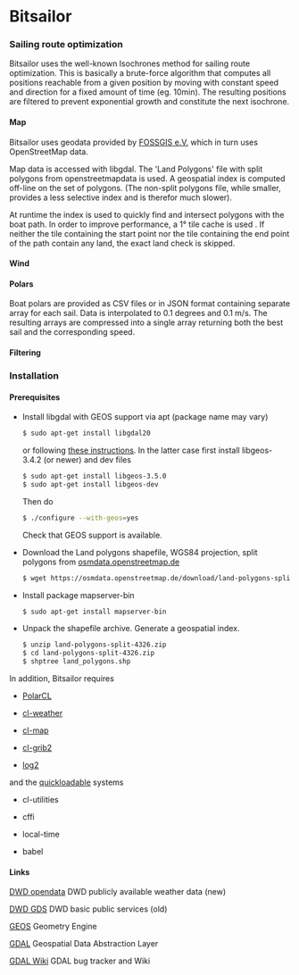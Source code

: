 # Bitsailor

### Sailing route optimization

Bitsailor uses the well-known Isochrones method for sailing route optimization. This is basically a brute-force algorithm that computes all positions reachable from a given position by moving with constant speed and direction for a fixed amount of time (eg. 10min). The resulting positions are filtered to prevent exponential growth and constitute the next isochrone.

#### Map
Bitsailor uses geodata provided by [FOSSGIS e.V.](https://www.fossgis.de/) which in turn uses OpenStreetMap data.

Map data is accessed with libgdal. The 'Land Polygons' file with split polygons from openstreetmapdata is used. A geospatial index is computed off-line on the set of polygons. (The non-split polygons file, while smaller, provides a less selective index and is therefor much slower).

At runtime the index is used to quickly find and intersect polygons with the boat path. In order to improve performance, a 1° tile cache is used . If neither the tile containing the start point nor the tile containing the end point of the path contain any land, the exact land check is skipped.

#### Wind
#### Polars
Boat polars are provided as CSV files or in JSON format containing separate array for each sail. Data is interpolated to 0.1 degrees and 0.1 m/s. The resulting arrays are compressed into a single array returning both the best sail and the corresponding speed. 

#### Filtering


### Installation

#### Prerequisites


*	Install libgdal with GEOS support via apt (package name may vary)
	
	```bash
	$ sudo apt-get install libgdal20
	```

	or following [these instructions](https://trac.osgeo.org/gdal/wiki/BuildingOnUnix). 
	In the latter case first install libgeos-3.4.2 (or newer) and dev files
	
	```bash
	$ sudo apt-get install libgeos-3.5.0
	$ sudo apt-get install libgeos-dev
	```
	Then do

	```bash
	$ ./configure --with-geos=yes
	```

	Check that GEOS support is available.

*	Download the Land polygons shapefile, WGS84 projection, split polygons from [osmdata.openstreetmap.de](https://osmdata.openstreetmap.de/data/land-polygons.html)

	```bash
	$ wget https://osmdata.openstreetmap.de/download/land-polygons-split-4326.zip
	```

*	Install package mapserver-bin

	```bash
	$ sudo apt-get install mapserver-bin
	```

*	Unpack the shapefile archive. Generate a geospatial index.

	```bash 
	$ unzip land-polygons-split-4326.zip
	$ cd land-polygons-split-4326.zip
	$ shptree land_polygons.shp
	```

In addition, Bitsailor requires 

*	[PolarCL](https://github.com/mak08/PolarCL)

*	[cl-weather](https://github.com/mak08/cl-weather)

*	[cl-map](https://github.com/mak08/cl-map)

*	[cl-grib2](https://github.com/mak08/cl-grib2)

*	[log2](https://github.com/mak08/log2)
	
and	the [quickloadable](https://www.quicklisp.org/beta/) systems

*	cl-utilities

*	cffi

*	local-time

*	babel
	

#### Links
[DWD opendata](https://opendata.dwd.de/) DWD publicly available weather data (new)

[DWD GDS](http://www.dwd.de/DE/leistungen/gds/gds.html) DWD basic public services (old)

[GEOS](https://trac.osgeo.org/geos/) Geometry Engine

[GDAL](http://www.gdal.org/) Geospatial Data Abstraction Layer

[GDAL Wiki](https://trac.osgeo.org/gdal/) GDAL bug tracker and Wiki

